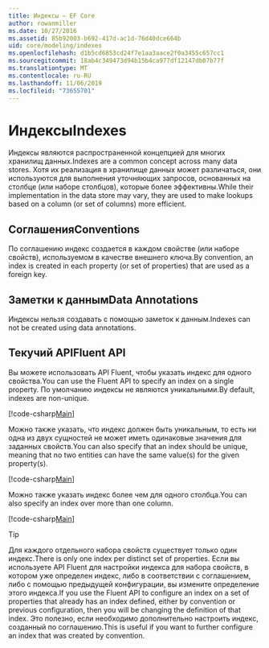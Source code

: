 ```yaml
---
title: Индексы — EF Core
author: rowanmiller
ms.date: 10/27/2016
ms.assetid: 85b92003-b692-417d-ac1d-76d40dce664b
uid: core/modeling/indexes
ms.openlocfilehash: d1b5cd6853cd24f7e1aa3aace2f0a3455c657cc1
ms.sourcegitcommit: 18ab4c349473d94b15b4ca977df12147db07b77f
ms.translationtype: MT
ms.contentlocale: ru-RU
ms.lasthandoff: 11/06/2019
ms.locfileid: "73655701"
---
```

# <a name="indexes"></a><span data-ttu-id="283ec-102">Индексы</span><span class="sxs-lookup"><span data-stu-id="283ec-102">Indexes</span></span>

<span data-ttu-id="283ec-103">Индексы являются распространенной концепцией для многих хранилищ данных.</span><span class="sxs-lookup"><span data-stu-id="283ec-103">Indexes are a common concept across many data stores.</span></span> <span data-ttu-id="283ec-104">Хотя их реализация в хранилище данных может различаться, они используются для выполнения уточняющих запросов, основанных на столбце (или наборе столбцов), которые более эффективны.</span><span class="sxs-lookup"><span data-stu-id="283ec-104">While their implementation in the data store may vary, they are used to make lookups based on a column (or set of columns) more efficient.</span></span>

## <a name="conventions"></a><span data-ttu-id="283ec-105">Соглашения</span><span class="sxs-lookup"><span data-stu-id="283ec-105">Conventions</span></span>

<span data-ttu-id="283ec-106">По соглашению индекс создается в каждом свойстве (или наборе свойств), используемом в качестве внешнего ключа.</span><span class="sxs-lookup"><span data-stu-id="283ec-106">By convention, an index is created in each property (or set of properties) that are used as a foreign key.</span></span>

## <a name="data-annotations"></a><span data-ttu-id="283ec-107">Заметки к данным</span><span class="sxs-lookup"><span data-stu-id="283ec-107">Data Annotations</span></span>

<span data-ttu-id="283ec-108">Индексы нельзя создавать с помощью заметок к данным.</span><span class="sxs-lookup"><span data-stu-id="283ec-108">Indexes can not be created using data annotations.</span></span>

## <a name="fluent-api"></a><span data-ttu-id="283ec-109">Текучий API</span><span class="sxs-lookup"><span data-stu-id="283ec-109">Fluent API</span></span>

<span data-ttu-id="283ec-110">Вы можете использовать API Fluent, чтобы указать индекс для одного свойства.</span><span class="sxs-lookup"><span data-stu-id="283ec-110">You can use the Fluent API to specify an index on a single property.</span></span> <span data-ttu-id="283ec-111">По умолчанию индексы не являются уникальными.</span><span class="sxs-lookup"><span data-stu-id="283ec-111">By default, indexes are non-unique.</span></span>

[!code-csharp[Main](../../../samples/core/Modeling/FluentAPI/Index.cs?name=Index&highlight=7,8)]

<span data-ttu-id="283ec-112">Можно также указать, что индекс должен быть уникальным, то есть ни одна из двух сущностей не может иметь одинаковые значения для заданных свойств.</span><span class="sxs-lookup"><span data-stu-id="283ec-112">You can also specify that an index should be unique, meaning that no two entities can have the same value(s) for the given property(s).</span></span>

[!code-csharp[Main](../../../samples/core/Modeling/FluentAPI/IndexUnique.cs?name=ModelBuilder&highlight=3)]

<span data-ttu-id="283ec-113">Можно также указать индекс более чем для одного столбца.</span><span class="sxs-lookup"><span data-stu-id="283ec-113">You can also specify an index over more than one column.</span></span>

[!code-csharp[Main](../../../samples/core/Modeling/FluentAPI/IndexComposite.cs?name=Composite&highlight=7,8)]

> [!TIP]  
> <span data-ttu-id="283ec-114">Для каждого отдельного набора свойств существует только один индекс.</span><span class="sxs-lookup"><span data-stu-id="283ec-114">There is only one index per distinct set of properties.</span></span> <span data-ttu-id="283ec-115">Если вы используете API Fluent для настройки индекса для набора свойств, в котором уже определен индекс, либо в соответствии с соглашением, либо с помощью предыдущей конфигурации, вы измените определение этого индекса.</span><span class="sxs-lookup"><span data-stu-id="283ec-115">If you use the Fluent API to configure an index on a set of properties that already has an index defined, either by convention or previous configuration, then you will be changing the definition of that index.</span></span> <span data-ttu-id="283ec-116">Это полезно, если необходимо дополнительно настроить индекс, созданный по соглашению.</span><span class="sxs-lookup"><span data-stu-id="283ec-116">This is useful if you want to further configure an index that was created by convention.</span></span>
